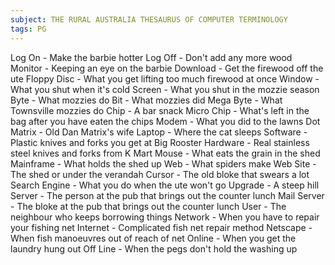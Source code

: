 ```yaml
---
subject: THE RURAL AUSTRALIA THESAURUS OF COMPUTER TERMINOLOGY
tags: PG
---
```

Log On - Make the barbie hotter
Log Off - Don't add any more wood
Monitor - Keeping an eye on the barbie
Download - Get the firewood off the ute
Floppy Disc - What you get lifting too much firewood at once
Window - What you shut when it's cold
Screen - What you shut in the mozzie season
Byte - What mozzies do
Bit - What mozzies did
Mega Byte - What Townsville mozzies do
Chip - A bar snack
Micro Chip - What's left in the bag after you have eaten the chips
Modem - What you did to the lawns
Dot Matrix - Old Dan Matrix's wife
Laptop - Where the cat sleeps
Software - Plastic knives and forks you get at Big Rooster
Hardware - Real stainless steel knives and forks from K Mart
Mouse - What eats the grain in the shed
Mainframe - What holds the shed up
Web - What spiders make
Web Site - The shed or under the verandah
Cursor - The old bloke that swears a lot
Search Engine - What you do when the ute won't go
Upgrade - A steep hill
Server - The person at the pub that brings out the counter lunch
Mail Server - The bloke at the pub that brings out the counter lunch
User - The neighbour who keeps borrowing things
Network - When you have to repair your fishing net
Internet - Complicated fish net repair method
Netscape - When fish manoeuvres out of reach of net
Online - When you get the laundry hung out
Off Line - When the pegs don't hold the washing up
